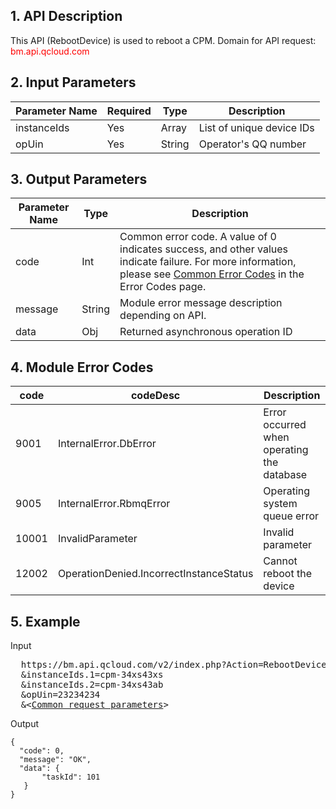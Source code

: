 ## 1. API Description

This API (RebootDevice) is used to reboot a CPM.
Domain for API request: <font style="color:red">bm.api.qcloud.com</font>




## 2. Input Parameters
| Parameter Name | Required | Type | Description |
| --------| ----| -----| ----|
| instanceIds | Yes | Array | List of unique device IDs |
| opUin | Yes | String | Operator's QQ number |


## 3. Output Parameters
| Parameter Name | Type | Description |
|---------|---------|---------|
| code | Int | Common error code. A value of 0 indicates success, and other values indicate failure. For more information, please see [Common Error Codes](/doc/api/456/6725) in the Error Codes page. |
| message | String | Module error message description depending on API. |
| data | Obj | Returned asynchronous operation ID


## 4. Module Error Codes

| code | codeDesc | Description |
|------|------| -----|
| 9001 | InternalError.DbError | Error occurred when operating the database |
| 9005 | InternalError.RbmqError | Operating system queue error |
| 10001 | InvalidParameter | Invalid parameter |
| 12002 | OperationDenied.IncorrectInstanceStatus | Cannot reboot the device |


## 5. Example
Input
<pre>
  https://bm.api.qcloud.com/v2/index.php?Action=RebootDevice
  &instanceIds.1=cpm-34xs43xs
  &instanceIds.2=cpm-34xs43ab
  &opUin=23234234
  &<<a href="https://www.qcloud.com/doc/api/229/6976">Common request parameters</a>>
</pre>
Output
```
{
  "code": 0,
  "message": "OK",
  "data": {
       "taskId": 101
   }
}
```


